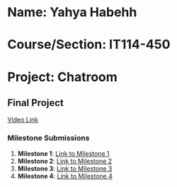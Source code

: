 # Name: Yahya Habehh
# Course/Section: IT114-450
# Project: Chatroom

## Final Project
[Video Link](https://www.youtube.com/watch?v=GfM7Fxl8GGs)

### Milestone Submissions

1. **Milestone 1**: [Link to Milestone 1](https://github.com/FreePalestine7/yh68-it114-450/blob/main/yh68_it114-module-5-project-milestone-1_IT114-450-M2024.pdf)
2. **Milestone 2**: [Link to Milestone 2](https://github.com/FreePalestine7/yh68-it114-450/blob/main/yh68_it114-milestone-2-chatroom-2024-m24_IT114-450-M2024.pdf)
3. **Milestone 3**: [Link to Milestone 3](https://github.com/FreePalestine7/yh68-it114-450/blob/main/yh68_it114-milestone-3-chatroom-2024-m24_IT114-450-M2024.pdf)
4. **Milestone 4**: [Link to Milestone 4](https://github.com/FreePalestine7/yh68-it114-450/blob/main/yh68_it114-milestone-4-chatroom-2024-m24_IT114-450-M2024.pdf)
